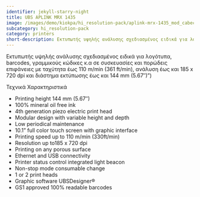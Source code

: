 ```yaml
---
identifier: jekyll-starry-night
title: UBS APLINK MRX 1435
image: /images/demo/kiokpa/hi_resolution-pack/aplink-mrx-1435_mod_cabecera.jpg
subcategory: hi_resolution-pack
category: printers
short-description: Εκτυπωτής υψηλής ανάλυσης σχεδιασμένος ειδικά για λογότυπα, barcodes, γραμμικούς κώδικες κ.α
---
```




Εκτυπωτής υψηλής ανάλυσης σχεδιασμένος ειδικά για λογότυπα, barcodes, γραμμικούς κώδικες κ.α  σε συσκευασίες και πορώδεις επιφάνειες με ταχύτητα έως  110 m/min (361 ft/min), ανάλυση έως και 185 x 720 dpi και διάστημα εκτύπωσης έως και 144 mm (5.67″)”)




Τεχνικά Χαρακτηριστικά

*    Printing height 144 mm (5.67″)
*    100% mineral oil free ink
*    4th generation piezo electric print head
*    Modular design with variable height and depth
*    Low periodical maintenance
*    10.1” full color touch screen with graphic interface
*    Printing speed up to 110 m/min (330ft/min)
*    Resolution up to185 x 720 dpi
*    Printing on any porous surface
*    Ethernet and USB connectivity
*    Printer status control integrated light beacon
*    Non-stop mode consumable change
*    1 or 2 print heads
*    Graphic software UBSDesigner®
*    GS1 approved 100% readable barcodes

